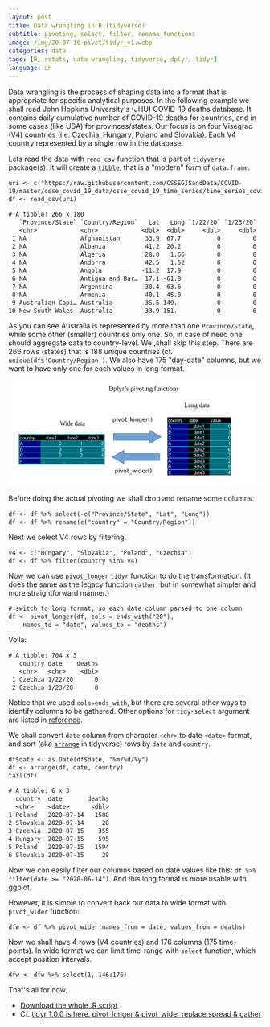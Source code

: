 ```yaml
---
layout: post
title: Data wrangling in R (tidyverse)
subtitle: pivoting, select, filter, rename functions
image: /img/20-07-16-pivot/tidyr_v1.webp
categories: data
tags: [R, rstats, data wrangling, tidyverse, dplyr, tidyr]
language: en
---
```


Data wrangling is the process of shaping data into a format that is appropriate for specific analytical purposes. In the following example we shall read John Hopkins University's (JHU) COVID-19 deaths database. It contains daily cumulative number of COVID-19 deaths for countries, and in some cases (like USA) for provinces/states. Our focus is on four Visegrad (V4) countries (i.e. Czechia, Hungary, Poland and Slovakia). Each V4 country represented by a single row in the database. 

Lets read the data with `read_csv` function that is part of `tidyverse` package(s). It will create a [`tibble`](https://tibble.tidyverse.org/), that is a "modern" form of `data.frame`.

```{r}
uri <- c("https://raw.githubusercontent.com/CSSEGISandData/COVID-19/master/csse_covid_19_data/csse_covid_19_time_series/time_series_covid19_deaths_global.csv")
df <- read_csv(uri)
```

    # A tibble: 266 x 180
       `Province/State` `Country/Region`   Lat   Long `1/22/20` `1/23/20`  
       <chr>            <chr>            <dbl>  <dbl>     <dbl>     <dbl>  
     1 NA               Afghanistan       33.9  67.7          0         0  
     2 NA               Albania           41.2  20.2          0         0  
     3 NA               Algeria           28.0   1.66         0         0  
     4 NA               Andorra           42.5   1.52         0         0  
     5 NA               Angola           -11.2  17.9          0         0  
     6 NA               Antigua and Bar…  17.1 -61.8          0         0  
     7 NA               Argentina        -38.4 -63.6          0         0  
     8 NA               Armenia           40.1  45.0          0         0  
     9 Australian Capi… Australia        -35.5 149.           0         0  
    10 New South Wales  Australia        -33.9 151.           0         0  
 
As you can see Australia is represented by more than one `Province/State`, while some other (smaller) countries only one. So, in case of need one should aggregate data to country-level. We ,shall skip this step.
There are 266 rows (states) that is 188 unique countries (cf. `unique(df$'Country/Region')`. We also have 175 "day-date" columns, but we want to have only one for each values in long format.

![pivoting.png](/img/20-07-16-pivot/pivoting.png)

Before doing the actual pivoting we shall drop and rename some columns.

```{r}
df <- df %>% select(-c("Province/State", "Lat", "Long"))
df <- df %>% rename(c("country" = "Country/Region"))
```

Next we select V4 rows by filtering.

```{r}
v4 <- c("Hungary", "Slovakia", "Poland", "Czechia")
df <- df %>% filter(country %in% v4)
```
Now we can use [`pivot_longer`](https://tidyr.tidyverse.org/reference/pivot_longer.html) `tidyr` function to do the transformation. (It does the same as the legacy function `gather`, but in somewhat simpler and more straightforward manner.)

```{r}
# switch to long format, so each date column parsed to one column
df <- pivot_longer(df, cols = ends_with("20"),
    names_to = "date", values_to = "deaths")
```

Voila: 

    # A tibble: 704 x 3
       country date    deaths
       <chr>   <chr>    <dbl>
     1 Czechia 1/22/20      0
     2 Czechia 1/23/20      0

Notice that we used `cols=ends_with`, but there are several other ways to identify columns to be gathered. Other options for `tidy-select` argument are listed in [reference](https://tidyselect.r-lib.org/reference/language.html).  

We shall convert `date` column from character ``<chr>`` to date `<date>` format, and sort (aka [`arrange`](https://dplyr.tidyverse.org/reference/arrange.html) in tidyverse) rows by `date` and `country`.

```{r}
df$date <- as.Date(df$date, "%m/%d/%y")
df <- arrange(df, date, country)
tail(df)
```
    # A tibble: 6 x 3
      country  date       deaths
      <chr>    <date>      <dbl>
    1 Poland   2020-07-14   1588
    2 Slovakia 2020-07-14     28
    3 Czechia  2020-07-15    355
    4 Hungary  2020-07-15    595
    5 Poland   2020-07-15   1594
    6 Slovakia 2020-07-15     28

Now we can easily filter our columns based on date values like this: `df %>% filter(date >= "2020-06-14")`. And this long format is more usable with ggplot. 

However, it is simple to convert back our data to wide format with `pivot_wider` function:

```{r}
dfw <- df %>% pivot_wider(names_from = date, values_from = deaths)
```

Now we shall have 4 rows (V4 countries) and 176 columns (175 time-points). In wide format we can limit time-range with `select` function, which accept position intervals.   

```{r}
dfw <- dfw %>% select(1, 146:176)
```
That's all for now.

* [Download the whole .R script](/img/20-07-16-pivot/pivot.R)
* Cf. [tidyr 1.0.0 is here. pivot_longer & pivot_wider replace spread & gather](https://cmdlinetips.com/2019/09/pivot_longer-and-pivot_wider-in-tidyr/)

